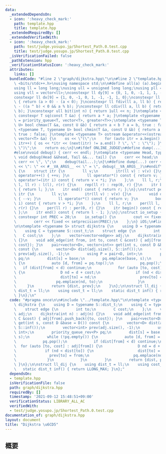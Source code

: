 ```yaml
---
data:
  _extendedDependsOn:
  - icon: ':heavy_check_mark:'
    path: template.hpp
    title: template.hpp
  _extendedRequiredBy: []
  _extendedVerifiedWith:
  - icon: ':heavy_check_mark:'
    path: test/judge.yosupo.jp/Shortest_Path.0.test.cpp
    title: test/judge.yosupo.jp/Shortest_Path.0.test.cpp
  _isVerificationFailed: false
  _pathExtension: hpp
  _verificationStatusIcon: ':heavy_check_mark:'
  attributes:
    links: []
  bundledCode: "#line 2 \"graph/dijkstra.hpp\"\n\n#line 2 \"template.hpp\"\n\n#include\
    \ <bits/stdc++.h>\nusing namespace std;\n\n#define all(a) (a).begin(), (a).end()\n\
    using ll = long long;\nusing ull = unsigned long long;\nusing pll = pair<ll, ll>;\n\
    using vll = vector<ll>;\nconstexpr ll dy[9] = {0, 1, 0, -1, 1, 1, -1, -1, 0};\n\
    constexpr ll dx[9] = {1, 0, -1, 0, 1, -1, -1, 1, 0};\nconstexpr ll sign(ll a)\
    \ { return (a > 0) - (a < 0); }\nconstexpr ll fdiv(ll a, ll b) { return a / b\
    \ - ((a ^ b) < 0 && a % b); }\nconstexpr ll cdiv(ll a, ll b) { return -fdiv(-a,\
    \ b); }\nconstexpr ull bit(int n) { return 1ull << n; }\ntemplate <typename T>\
    \ constexpr T sq(const T &a) { return a * a; }\ntemplate <typename T> using priority_queue_rev\
    \ = priority_queue<T, vector<T>, greater<T>>;\ntemplate <typename T, typename\
    \ U> bool chmax(T &a, const U &b) { return a < b ? a = b, true : false; }\ntemplate\
    \ <typename T, typename U> bool chmin(T &a, const U &b) { return a > b ? a = b,\
    \ true : false; }\ntemplate <typename T> ostream &operator<<(ostream &os, const\
    \ vector<T> &a) {\n    os << \"(\";\n    for (auto itr = a.begin(); itr != a.end();\
    \ itr++) { os << *itr << (next(itr) != a.end() ? \", \" : \"\"); }\n    os <<\
    \ \")\";\n    return os;\n}\n#ifdef ONLINE_JUDGE\n#define dump(...) (void(0))\n\
    #else\nvoid debug() { cerr << endl; }\ntemplate <typename Head, typename... Tail>\
    \ void debug(Head &&head, Tail &&... tail) {\n    cerr << head;\n    if (sizeof...(Tail))\
    \ cerr << \", \";\n    debug(tail...);\n}\n#define dump(...) cerr << __LINE__\
    \ << \": \" << #__VA_ARGS__ << \" = \", debug(__VA_ARGS__)\n#endif\nstruct rep\
    \ {\n    struct itr {\n        ll v;\n        itr(ll v) : v(v) {}\n        void\
    \ operator++() { ++v; }\n        ll operator*() const { return v; }\n        bool\
    \ operator!=(itr i) const { return v < *i; }\n    };\n    ll l, r;\n    rep(ll\
    \ l, ll r) : l(l), r(r) {}\n    rep(ll r) : rep(0, r) {}\n    itr begin() const\
    \ { return l; };\n    itr end() const { return r; };\n};\nstruct per {\n    struct\
    \ itr {\n        ll v;\n        itr(ll v) : v(v) {}\n        void operator++()\
    \ { --v; }\n        ll operator*() const { return v; }\n        bool operator!=(itr\
    \ i) const { return v > *i; }\n    };\n    ll l, r;\n    per(ll l, ll r) : l(l),\
    \ r(r) {}\n    per(ll r) : per(0, r) {}\n    itr begin() const { return r - 1;\
    \ };\n    itr end() const { return l - 1; };\n};\nstruct io_setup {\n    static\
    \ constexpr int PREC = 20;\n    io_setup() {\n        cout << fixed << setprecision(PREC);\n\
    \        cerr << fixed << setprecision(PREC);\n    };\n} iOS;\n#line 4 \"graph/dijkstra.hpp\"\
    \n\ntemplate <typename S> struct dijkstra {\n    using D = typename S::dist_t;\n\
    \    using C = typename S::cost_t;\n    struct edge {\n        int to;\n     \
    \   C cost;\n    };\n    vector<vector<edge>> adj;\n    dijkstra(int n) : adj(n)\
    \ {}\n    void add_edge(int from, int to, const C &cost) { adj[from].push_back({to,\
    \ cost}); }\n    pair<vector<D>, vector<int>> get(int s, const D &base = D())\
    \ const {\n        vector<D> dist(adj.size(), S::inf());\n        vector<int>\
    \ prev(adj.size(), -1);\n        using P = pair<D, int>;\n        priority_queue_rev<P>\
    \ pq;\n        dist[s] = base;\n        pq.emplace(base, s);\n        while (!pq.empty())\
    \ {\n            auto [d, from] = pq.top();\n            pq.pop();\n         \
    \   if (dist[from] < d) continue;\n            for (auto [to, cost] : adj[from])\
    \ {\n                D nd = d + cost;\n                if (nd < dist[to]) {\n\
    \                    dist[to] = nd;\n                    prev[to] = from;\n  \
    \                  pq.emplace(nd, to);\n                }\n            }\n   \
    \     }\n        return {dist, prev};\n    }\n};\n\nstruct ll_dij {\n    using\
    \ dist_t = ll;\n    using cost_t = ll;\n    static dist_t inf() { return LLONG_MAX;\
    \ }\n};\n"
  code: "#pragma once\n\n#include \"../template.hpp\"\n\ntemplate <typename S> struct\
    \ dijkstra {\n    using D = typename S::dist_t;\n    using C = typename S::cost_t;\n\
    \    struct edge {\n        int to;\n        C cost;\n    };\n    vector<vector<edge>>\
    \ adj;\n    dijkstra(int n) : adj(n) {}\n    void add_edge(int from, int to, const\
    \ C &cost) { adj[from].push_back({to, cost}); }\n    pair<vector<D>, vector<int>>\
    \ get(int s, const D &base = D()) const {\n        vector<D> dist(adj.size(),\
    \ S::inf());\n        vector<int> prev(adj.size(), -1);\n        using P = pair<D,\
    \ int>;\n        priority_queue_rev<P> pq;\n        dist[s] = base;\n        pq.emplace(base,\
    \ s);\n        while (!pq.empty()) {\n            auto [d, from] = pq.top();\n\
    \            pq.pop();\n            if (dist[from] < d) continue;\n          \
    \  for (auto [to, cost] : adj[from]) {\n                D nd = d + cost;\n   \
    \             if (nd < dist[to]) {\n                    dist[to] = nd;\n     \
    \               prev[to] = from;\n                    pq.emplace(nd, to);\n  \
    \              }\n            }\n        }\n        return {dist, prev};\n   \
    \ }\n};\n\nstruct ll_dij {\n    using dist_t = ll;\n    using cost_t = ll;\n \
    \   static dist_t inf() { return LLONG_MAX; }\n};"
  dependsOn:
  - template.hpp
  isVerificationFile: false
  path: graph/dijkstra.hpp
  requiredBy: []
  timestamp: '2021-09-12 15:48:51+09:00'
  verificationStatus: LIBRARY_ALL_AC
  verifiedWith:
  - test/judge.yosupo.jp/Shortest_Path.0.test.cpp
documentation_of: graph/dijkstra.hpp
layout: document
title: "Dijkstra \u6CD5"
---
```


## 概要